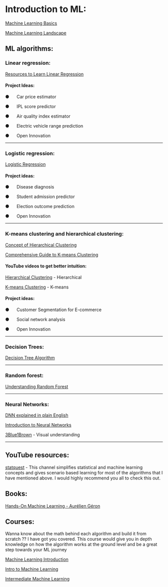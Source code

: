 # **Introduction to ML:**

[Machine Learning Basics](https://towardsdatascience.com/machine-learning-basics-part-1-a36d38c7916)

[Machine Learning Landscape](https://www.oreilly.com/library/view/hands-on-machine-learning/9781491962282/ch01.html)

## **ML algorithms:**

### Linear regression:

[Resources to Learn Linear Regression](https://medium.com/mlearning-ai/resources-to-learn-linear-regression-5aac19ccdad5)

#### Project Ideas:

 ●      Car price estimator

 ●      IPL score predictor

 ●      Air quality index estimator

 ●      Electric vehicle range prediction

 ●      Open Innovation

---

### Logistic regression:

[Logistic Regression](https://www.analyticsvidhya.com/blog/2021/08/conceptual-understanding-of-logistic-regression-for-data-science-beginners/)

#### Project ideas:

●      Disease diagnosis

●      Student admission predictor

●      Election outcome prediction

●      Open Innovation

---

### K-means clustering and hierarchical clustering:

[Concept of Hierarchical Clustering](https://towardsdatascience.com/understanding-the-concept-of-hierarchical-clustering-technique-c6e8243758ec)

[Comprehensive Guide to K-means Clustering](https://www.analyticsvidhya.com/blog/2019/08/comprehensive-guide-k-means-clustering/)

#### YouTube videos to get better intuition:

[Hierarchical Clustering](https://youtu.be/7xHsRkOdVwo?si=uPSuJr64piGDgtJ8) - Hierarchical

[K-means Clustering](https://www.youtube.com/watch?v=4b5d3muPQmA) - K-means

#### Project ideas:

●      Customer Segmentation for E-commerce

●      Social network analysis

●      Open Innovation

---

### Decision Trees:

[Decision Tree Algorithm](https://www.analyticsvidhya.com/blog/2021/08/decision-tree-algorithm/)

---

### Random forest:

[Understanding Random Forest](https://www.analyticsvidhya.com/blog/2021/06/understanding-random-forest/)

---

### Neural Networks:

[DNN explained in plain English](https://www.freecodecamp.org/news/deep-learning-neural-networks-explained-in-plain-english/)

[Introduction to Neural Networks](https://www.analyticsvidhya.com/blog/2022/01/introduction-to-neural-networks/)

[3Blue1Brown](https://youtube.com/playlist?list=PLZHQObOWTQDNU6R1_67000Dx_ZCJB-3pi&si=l4C221A4LEdvezRd) - Visual understanding

---

## **YouTube resources:**

[statquest](https://www.youtube.com/@statquest) - This channel simplifies statistical and machine learning concepts and gives scenario based learning for most of the algorithms that I have mentioned above. I would highly recommend you all to check this out.

## **Books:**

[Hands-On Machine Learning - Aurélien Géron](http://powerunit-ju.com/wp-content/uploads/2021/04/Aurelien-Geron-Hands-On-Machine-Learning-with-Scikit-Learn-Keras-and-Tensorflow_-Concepts-Tools-and-Techniques-to-Build-Intelligent-Systems-OReilly-Media-2019.pdf)

## **Courses:**

Wanna know about the math behind each algorithm and build it from scratch ?? I have got you covered. This course would give you in depth knowledge on how the algorithm works at the ground level and be a great step towards your ML journey

[Machine Learning Introduction](https://www.coursera.org/specializations/machine-learning-introduction)

[Intro to Machine Learning](https://www.kaggle.com/learn/intro-to-machine-learning/course)

[Intermediate Machine Learning](https://www.kaggle.com/learn/intermediate-machine-learning)


